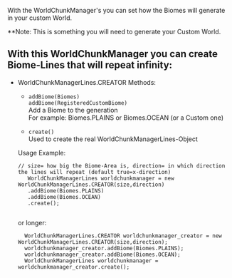 With the WorldChunkManager's you can set how the Biomes will generate in your custom World.

**Note: This is something you will need to generate your Custom World.

## With this WorldChunkManager you can create Biome-Lines that will repeat infinity:
  - WorldChunkManagerLines.CREATOR
    Methods:  
      - ``` addBiome(Biomes) ``` <br>
        ``` addBiome(RegisteredCustomBiome) ``` <br>
        Add a Biome to the generation <br>
        For example: Biomes.PLAINS or Biomes.OCEAN (or a Custom one)
        
        
      - ``` create() ``` <br>
        Used to create the real WorldChunkManagerLines-Object <br>
        
     Usage Example:
     ```
     // size= how big the Biome-Area is, direction= in which direction the lines will repeat (default true=x-direction)
    	WorldChunkManagerLines worldchunkmanager = new WorldChunkManagerLines.CREATOR(size,direction)
        .addBiome(Biomes.PLAINS)
        .addBiome(Biomes.OCEAN)
    	.create();
          
      ```
      or longer:
      ```
    	WorldChunkManagerLines.CREATOR worldchunkmanager_creator = new WorldChunkManagerLines.CREATOR(size,direction);
	    worldchunkmanager_creator.addBiome(Biomes.PLAINS);
        worldchunkmanager_creator.addBiome(Biomes.OCEAN);
	    WorldChunkManagerLines worldchunkmanager = worldchunkmanager_creator.create();
          
      ```
